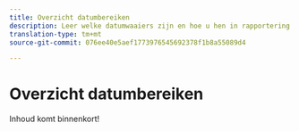 ```yaml
---
title: Overzicht datumbereiken
description: Leer welke datumwaaiers zijn en hoe u hen in rapportering kunt gebruiken.
translation-type: tm+mt
source-git-commit: 076ee40e5aef1773976545692378f1b8a55089d4

---
```



# Overzicht datumbereiken

Inhoud komt binnenkort!

